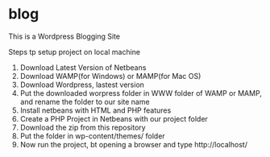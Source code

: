 # blog
This is a Wordpress Blogging Site

Steps tp setup project on local machine
1) Download Latest Version of Netbeans
2) Download WAMP(for Windows) or MAMP(for Mac OS)
3) Download Wordpress, lastest version
4) Put the downloaded worpress folder in WWW folder of WAMP or MAMP, and rename the folder to our site name
4) Install netbeans with HTML and PHP features
5) Create a PHP Project in Netbeans with our project folder
6) Download the zip from this repository
7) Put the folder in wp-content/themes/ folder
8) Now run the project, bt opening a browser and type http://localhost/<project-name>
